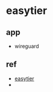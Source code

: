 # easytier

## app
+ wireguard

## ref
+ [easytier](https://github.com/EasyTier/EasyTier?tab=readme-ov-file)
+ []()